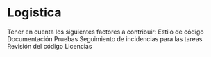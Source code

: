 # Logistica
Tener en cuenta los siguientes factores a contribuir:
Estilo de código
Documentación 
Pruebas
Seguimiento de incidencias para las tareas
Revisión del código
Licencias 
